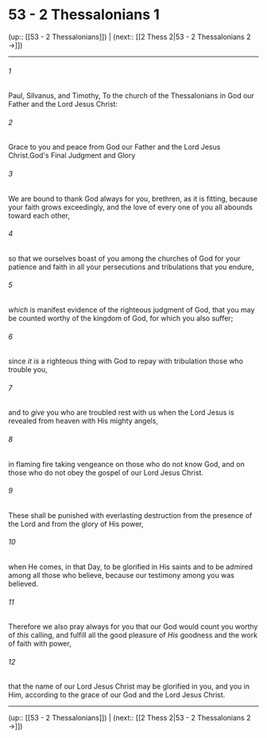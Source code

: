 # 53 - 2 Thessalonians 1

(up:: [[53 - 2 Thessalonians]]) | (next:: [[2 Thess 2|53 - 2 Thessalonians 2 →]])

***


###### 1 
Paul, Silvanus, and Timothy, To the church of the Thessalonians in God our Father and the Lord Jesus Christ: 

###### 2 
Grace to you and peace from God our Father and the Lord Jesus Christ.God's Final Judgment and Glory 

###### 3 
We are bound to thank God always for you, brethren, as it is fitting, because your faith grows exceedingly, and the love of every one of you all abounds toward each other, 

###### 4 
so that we ourselves boast of you among the churches of God for your patience and faith in all your persecutions and tribulations that you endure, 

###### 5 
_which is_ manifest evidence of the righteous judgment of God, that you may be counted worthy of the kingdom of God, for which you also suffer; 

###### 6 
since _it is_ a righteous thing with God to repay with tribulation those who trouble you, 

###### 7 
and to _give_ you who are troubled rest with us when the Lord Jesus is revealed from heaven with His mighty angels, 

###### 8 
in flaming fire taking vengeance on those who do not know God, and on those who do not obey the gospel of our Lord Jesus Christ. 

###### 9 
These shall be punished with everlasting destruction from the presence of the Lord and from the glory of His power, 

###### 10 
when He comes, in that Day, to be glorified in His saints and to be admired among all those who believe, because our testimony among you was believed. 

###### 11 
Therefore we also pray always for you that our God would count you worthy of _this_ calling, and fulfill all the good pleasure of _His_ goodness and the work of faith with power, 

###### 12 
that the name of our Lord Jesus Christ may be glorified in you, and you in Him, according to the grace of our God and the Lord Jesus Christ.

***

(up:: [[53 - 2 Thessalonians]]) | (next:: [[2 Thess 2|53 - 2 Thessalonians 2 →]])
